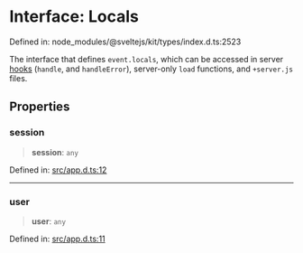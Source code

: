 # Interface: Locals

Defined in: node\_modules/@sveltejs/kit/types/index.d.ts:2523

The interface that defines `event.locals`, which can be accessed in server [hooks](https://svelte.dev/docs/kit/hooks) (`handle`, and `handleError`), server-only `load` functions, and `+server.js` files.

## Properties

### session

> **session**: `any`

Defined in: [src/app.d.ts:12](https://github.com/andrewski04/SvelteKit-Template/blob/9ffac812183d006906d6dfaaa45d8940033328db/src/app.d.ts#L12)

***

### user

> **user**: `any`

Defined in: [src/app.d.ts:11](https://github.com/andrewski04/SvelteKit-Template/blob/9ffac812183d006906d6dfaaa45d8940033328db/src/app.d.ts#L11)
